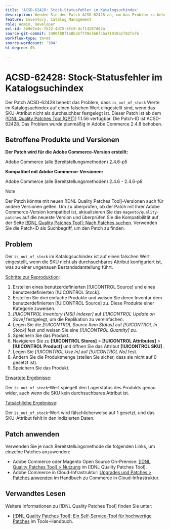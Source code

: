 ```yaml
---
title: 'ACSD-62428: Stock-Statusfehler im Katalogsuchindex'
description: Wenden Sie den Patch ACSD-62428 an, um das Problem zu beheben, dass der Wert „is_out_of_stock“ im Katalogsuchindex falsch festgelegt ist, wenn die SKU nicht als durchsuchbares Attribut festgelegt ist.
feature: Inventory, Catalog Management
role: Admin, Developer
exl-id: 4b9d7e4c-f522-4d75-8fc9-dcf14287d02a
source-git-commit: 2400f88f1a0ba5f739e3b6fcba71918a1f82fe7b
workflow-type: tm+mt
source-wordcount: '384'
ht-degree: 0%

---
```


# ACSD-62428: Stock-Statusfehler im Katalogsuchindex

Der Patch ACSD-62428 behebt das Problem, dass `is_out_of_stock` Werte im Katalogsuchindex auf einen falschen Wert eingestellt sind, wenn das SKU-Attribut nicht als durchsuchbar festgelegt ist. Dieser Patch ist ab dem [[!DNL Quality Patches Tool (QPT)]](/help/tools/quality-patches-tool/quality-patches-tool-to-self-serve-quality-patches.md) 1.1.56 verfügbar. Die Patch-ID ist ACSD-62428. Das Problem wurde planmäßig in Adobe Commerce 2.4.8 behoben.

## Betroffene Produkte und Versionen

**Der Patch wird für die Adobe Commerce-Version erstellt:**

Adobe Commerce (alle Bereitstellungsmethoden) 2.4.6-p5

**Kompatibel mit Adobe Commerce-Versionen:**

Adobe Commerce (alle Bereitstellungsmethoden) 2.4.6 - 2.4.6-p8

>[!NOTE]
>
>Der Patch könnte mit neuen [!DNL Quality Patches Tool]-Versionen auch für andere Versionen gelten. Um zu überprüfen, ob der Patch mit Ihrer Adobe Commerce-Version kompatibel ist, aktualisieren Sie das `magento/quality-patches` auf die neueste Version und überprüfen Sie die Kompatibilität auf der Seite [[!DNL Quality Patches Tool]: Nach Patches suchen](https://experienceleague.adobe.com/tools/commerce-quality-patches/index.html?lang=de). Verwenden Sie die Patch-ID als Suchbegriff, um den Patch zu finden.

## Problem

Der `is_out_of_stock` im Katalogsuchindex ist auf einen falschen Wert eingestellt, wenn die SKU nicht als durchsuchbares Attribut konfiguriert ist, was zu einer ungenauen Bestandsdarstellung führt.

<u>Schritte zur Reproduktion</u>:

1. Erstellen eines benutzerdefinierten [!UICONTROL Source] und eines benutzerdefinierten [!UICONTROL Stock].
1. Erstellen Sie drei einfache Produkte und weisen Sie deren Inventar dem benutzerdefinierten [!UICONTROL Source] zu. Diese Produkte einer Kategorie zuweisen.
1. *[!UICONTROL Inventory (MSI) Indexer]* auf *[!UICONTROL Update on Save]* festgelegt, um die Replikation zu vereinfachen.
1. Legen Sie die *[!UICONTROL Source Item Status]* auf *[!UICONTROL In Stock]* fest und weisen Sie eine *[!UICONTROL Quantity]* zu.
1. Speichern Sie das Produkt.
1. Navigieren Sie zu **[!UICONTROL Stores]** > **[!UICONTROL Attributes]** > **[!UICONTROL Product]** und öffnen Sie das Attribut **[!UICONTROL SKU]** .
1. Legen Sie *[!UICONTROL Use In]* auf *[!UICONTROL No]* fest.
1. Ändern Sie die Produktmenge (stellen Sie sicher, dass sie nicht auf 0 gesetzt ist).
1. Speichern Sie das Produkt.

<u>Erwartete Ergebnisse</u>:

Der `is_out_of_stock`-Wert spiegelt den Lagerstatus des Produkts genau wider, auch wenn die SKU kein durchsuchbares Attribut ist.

<u>Tatsächliche Ergebnisse</u>:

Der `is_out_of_stock`-Wert wird fälschlicherweise auf 1 gesetzt, und das SKU-Attribut fehlt in den indizierten Daten.

## Patch anwenden

Verwenden Sie je nach Bereitstellungsmethode die folgenden Links, um einzelne Patches anzuwenden:

* Adobe Commerce oder Magento Open Source On-Premise: [[!DNL Quality Patches Tool] > Nutzung](/help/tools/quality-patches-tool/usage.md) im [!DNL Quality Patches Tool].
* Adobe Commerce in Cloud-Infrastruktur: [Upgrades und Patches > Patches anwenden](https://experienceleague.adobe.com/docs/commerce-cloud-service/user-guide/develop/upgrade/apply-patches.html?lang=de) im Handbuch zu Commerce in Cloud-Infrastruktur.

## Verwandtes Lesen

Weitere Informationen zu [!DNL Quality Patches Tool] finden Sie unter:

* [[!DNL Quality Patches Tool]: Ein Self-Service-Tool für hochwertige Patches](/help/tools/quality-patches-tool/quality-patches-tool-to-self-serve-quality-patches.md) im Tools-Handbuch.
